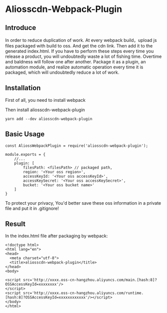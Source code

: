 # Aliosscdn-Webpack-Plugin

## Introduce

In order to reduce duplication of work. At every webpack build，upload js files packaged with build to oss. And get the cdn link. Then add it to the generated index.html. If you have to perform these steps every time you release a product, you will undoubtedly waste a lot of fishing time. Overtime and baldness will follow one after another. Package it as a plugin, an automation module, and realize automatic operation every time it is packaged, which will undoubtedly reduce a lot of work.

## Installation

First of all, you need to install webpack

Then install aliosscdn-webpack-plugin
```
yarn add --dev aliosscdn-webpack-plugin
```

## Basic Usage 
```
const AliossWebpackPlugin = require('aliosscdn-webpack-plugin');

module.exports = {
    //...
    plugin: [
        filesPath: <filesPath> // packaged path,
        region: '<Your oss region>',
        accessKeyId: '<Your oss accessKeyId>',
        accessKeySecret: '<Your oss accessKeySecret>',
        bucket: '<Your oss bucket name>'
    ]
}
```
To protect your privacy, You'd better save these oss information in a private file and put it in .gitignore!


## Result

In the index.html file after packaging by webpack: 
```
<!doctype html>
<html lang="en">
<head>
  <meta charset="utf-8">
  <title>aliosscdn-webpack-plugin</title>
</head>
<body>

<script src='http://xxxx.oss-cn-hangzhou.aliyuncs.com/main.[hash:8]?OSSAccessKeyId=xxxxxxxx'/>
</script>
<script src='http://xxxx.oss-cn-hangzhou.aliyuncs.com/runtime.[hash:8]?OSSAccessKeyId=xxxxxxxxxxxx'/></script>
</body>
</html>
```
